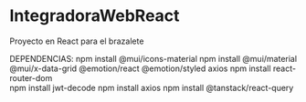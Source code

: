# IntegradoraWebReact
Proyecto en React para el brazalete

DEPENDENCIAS:
npm install @mui/icons-material
npm install @mui/material @mui/x-data-grid @emotion/react @emotion/styled axios
npm install react-router-dom  
npm install jwt-decode
npm install axios
npm install @tanstack/react-query
